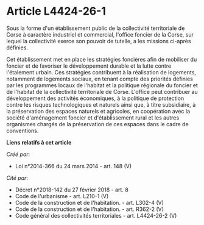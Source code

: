 # Article L4424-26-1

Sous la forme d'un établissement public de la collectivité territoriale de Corse à caractère industriel et commercial,
l'office foncier de la Corse, sur lequel la collectivité exerce son pouvoir de tutelle, a les missions ci-après définies.

Cet établissement met en place les stratégies foncières afin de mobiliser du foncier et de favoriser le développement durable
et la lutte contre l'étalement urbain. Ces stratégies contribuent à la réalisation de logements, notamment de logements
sociaux, en tenant compte des priorités définies par les programmes locaux de l'habitat et la politique régionale du foncier
et de l'habitat de la collectivité territoriale de Corse. L'office peut contribuer au développement des activités
économiques, à la politique de protection contre les risques technologiques et naturels ainsi que, à titre subsidiaire, à la
préservation des espaces naturels et agricoles, en coopération avec la société d'aménagement foncier et d'établissement rural
et les autres organismes chargés de la préservation de ces espaces dans le cadre de conventions.

**Liens relatifs à cet article**

_Créé par_:

  - Loi n°2014-366 du 24 mars 2014 - art. 148 (V)

_Cité par_:

  - Décret n°2018-142 du 27 février 2018 - art. 8
  - Code de l'urbanisme - art. L210-1 (V)
  - Code de la construction et de l'habitation. - art. L302-4 (V)
  - Code de la construction et de l'habitation. - art. R362-2 (V)
  - Code général des collectivités territoriales - art. L4424-26-2 (V)
